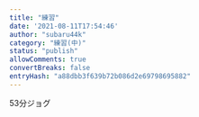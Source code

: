 ```yaml
---
title: "練習"
date: '2021-08-11T17:54:46'
author: "subaru44k"
category: "練習(中)"
status: "publish"
allowComments: true
convertBreaks: false
entryHash: "a88dbb3f639b72b086d2e69798695882"
---
```

53分ジョグ
